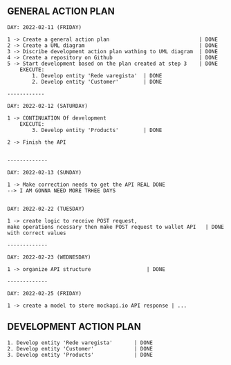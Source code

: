 ## GENERAL ACTION PLAN

    DAY: 2022-02-11 (FRIDAY)

    1 -> Create a general action plan                             | DONE
    2 -> Create a UML diagram                                     | DONE
    3 -> Discribe development action plan wathing to UML diagram  | DONE
    4 -> Create a repository on Github                            | DONE
    5 -> Start development based on the plan created at step 3    | DONE
        EXECUTE:
            1. Develop entity 'Rede varegista'  | DONE
            2. Develop entity 'Customer'        | DONE

    ------------

    DAY: 2022-02-12 (SATURDAY)

    1 -> CONTINUATION Of development
        EXECUTE:
            3. Develop entity 'Products'        | DONE

    2 -> Finish the API


    -------------

    DAY: 2022-02-13 (SUNDAY)

    1 -> Make correction needs to get the API REAL DONE
    --> I AM GONNA NEED MORE TRHEE DAYS


    DAY: 2022-02-22 (TUESDAY)

    1 -> create logic to receive POST request,
    make operations ncessary then make POST request to wallet API   | DONE
    with correct values

    -------------

    DAY: 2022-02-23 (WEDNESDAY)

    1 -> organize API structure                  | DONE

    -------------

    DAY: 2022-02-25 (FRIDAY)

    1 -> create a model to store mockapi.io API response | ...


## DEVELOPMENT ACTION PLAN

    1. Develop entity 'Rede varegista'       | DONE
    2. Develop entity 'Customer'             | DONE
    3. Develop entity 'Products'             | DONE